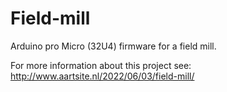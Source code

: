 # Field-mill
Arduino pro Micro (32U4) firmware for a field mill. 

For more information about this project see: http://www.aartsite.nl/2022/06/03/field-mill/
